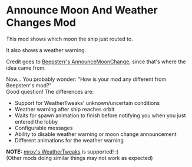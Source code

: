 # Announce Moon And Weather Changes Mod<br>

This mod shows which moon the ship just routed to.<br>

It also shows a weather warning.<br>

Credit goes
to [Beepsterr's AnnounceMoonChange](https://thunderstore.io/c/lethal-company/p/Beepsterr/AnnounceMoonChange/), since
that's where the idea came from.<br>

Now... You probably wonder: "How is your mod any different from Beepsterr's mod?"<br>
Good question! The differences are:<br>

- Support for WeatherTweaks' unknown/uncertain conditions<br>
- Weather warning after ship reaches orbit<br>
- Waits for spawn animation to finish before notifying you when you just entered the lobby<br>
- Configurable messages<br>
- Ability to disable weather warning or moon change announcement<br>
- Different animations for the weather warning<br>

**NOTE:** [mrov's WeatherTweaks](https://thunderstore.io/c/lethal-company/p/mrov/WeatherTweaks/) is supported! :)<br>
(Other mods doing similar things may not work as expected)